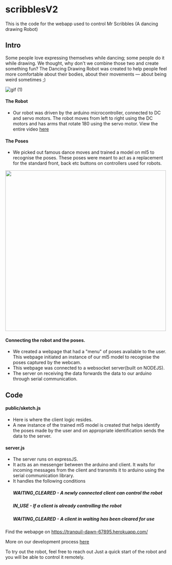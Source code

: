 # scribblesV2

This is the code for the webapp used to control Mr Scribbles (A dancing drawing Robot)

## Intro
Some people love expressing themselves while dancing; some people do it while drawing. We thought, why don't we combine those two and create something fun?
The Dancing Drawing Robot was created to help people feel more comfortable about their bodies, about their movements — about being weird sometimes ;)


![gif (1)](https://user-images.githubusercontent.com/75906242/105194991-21363a00-5b08-11eb-83be-e81b04edaf98.gif)
#### The Robot
- Our robot was driven by the arduino microcontroller, connected to DC and servo motors. 
The robot moves from left to right using the DC motors and has arms that rotate 180 using the servo motor.
View the entire video [here](https://vimeo.com/491766360?ref=em-v-share)
#### The Poses 
- We picked out famous dance moves and trained a model on ml5 to recognise the poses. 
These poses were meant to act as a replacement for the standard front, back etc buttons on controllers used for robots.
<img src="https://user-images.githubusercontent.com/75906242/105199690-0914e980-5b0d-11eb-8bc5-c9d370ed2adc.png" width="500px" height="500px">

#### Connecting the robot and the poses.
- We created a webpage that had a "menu" of poses available to the user. This webpage initiated an instance of our ml5 model to recognise the poses captured by the webcam.
- This webpage was connected to a websocket server(built on NODEJS). 
- The server on receiving the data forwards the data to our arduino through serial communication.

## Code
#### public/sketch.js
- Here is where the client logic resides. 
- A new instance of the trained ml5 model is created that helps identify the poses made by the user and on appropriate identification sends the data to the server.
   
#### server.js
- The server runs on expressJS. 
- It acts as an messenger between the arduino and client. It waits for incoming messages from the client and transmits it to arduino using the serial communication library. 
- It handles the following conditions 
   ##### WAITING_CLEARED - A newly connected client can control the robot
   ##### IN_USE - If a client is already controlling the robot
   ##### WAITING_CLEARED - A client in waiting has been cleared for use 


Find the webapge on
https://tranquil-dawn-67895.herokuapp.com/

More on our development process [here](https://yonaymoris.github.io/itp/final-project-process/)


To try out the robot, feel free to reach out
Just a quick start of the robot and you will be able to control it remotely.
